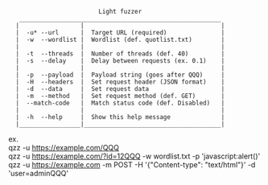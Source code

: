 
                             Light fuzzer
       ________________________________________________________
      |                 |                                      |
      |  -u* --url      |  Target URL (required)               |
      |  -w  --wordlist |  Wordlist (def. quotlist.txt)        |
      |                 |                                      |
      |  -t  --threads  |  Number of threads (def. 40)         |
      |  -s  --delay    |  Delay between requests (ex. 0.1)    |
      |                 |                                      |
      |  -p  --payload  |  Payload string (goes after QQQ)     |
      |  -H  --headers  |  Set request header (JSON format)    |
      |  -d  --data     |  Set request data                    |
      |  -m  --method   |  Set request method (def. GET)       |
      |  --match-code   |  Match status code (def. Disabled)   |
      |                 |                                      |
      |  -h  --help     |  Show this help message              |
      |_________________|______________________________________|
    
ex.<br>
    qzz -u https://example.com/QQQ<br>
    qzz -u https://example.com/?id=12QQQ -w wordlist.txt -p 'javascript:alert()'<br>
    qzz -u https://example.com -m POST -H '{"Content-type": "text/html"}' -d 'user=adminQQQ'<br>
